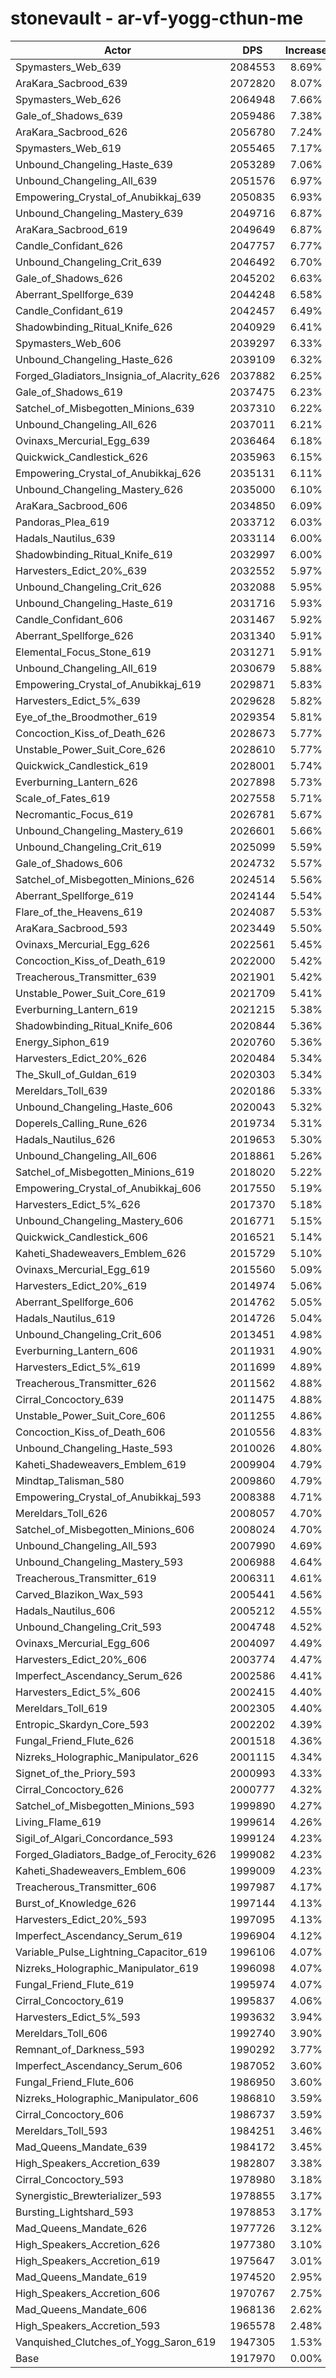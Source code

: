 # stonevault - ar-vf-yogg-cthun-me
| Actor | DPS | Increase |
|---|:---:|:---:|
|Spymasters_Web_639|2084553|8.69%|
|AraKara_Sacbrood_639|2072820|8.07%|
|Spymasters_Web_626|2064948|7.66%|
|Gale_of_Shadows_639|2059486|7.38%|
|AraKara_Sacbrood_626|2056780|7.24%|
|Spymasters_Web_619|2055465|7.17%|
|Unbound_Changeling_Haste_639|2053289|7.06%|
|Unbound_Changeling_All_639|2051576|6.97%|
|Empowering_Crystal_of_Anubikkaj_639|2050835|6.93%|
|Unbound_Changeling_Mastery_639|2049716|6.87%|
|AraKara_Sacbrood_619|2049649|6.87%|
|Candle_Confidant_626|2047757|6.77%|
|Unbound_Changeling_Crit_639|2046492|6.70%|
|Gale_of_Shadows_626|2045202|6.63%|
|Aberrant_Spellforge_639|2044248|6.58%|
|Candle_Confidant_619|2042457|6.49%|
|Shadowbinding_Ritual_Knife_626|2040929|6.41%|
|Spymasters_Web_606|2039297|6.33%|
|Unbound_Changeling_Haste_626|2039109|6.32%|
|Forged_Gladiators_Insignia_of_Alacrity_626|2037882|6.25%|
|Gale_of_Shadows_619|2037475|6.23%|
|Satchel_of_Misbegotten_Minions_639|2037310|6.22%|
|Unbound_Changeling_All_626|2037011|6.21%|
|Ovinaxs_Mercurial_Egg_639|2036464|6.18%|
|Quickwick_Candlestick_626|2035963|6.15%|
|Empowering_Crystal_of_Anubikkaj_626|2035131|6.11%|
|Unbound_Changeling_Mastery_626|2035000|6.10%|
|AraKara_Sacbrood_606|2034850|6.09%|
|Pandoras_Plea_619|2033712|6.03%|
|Hadals_Nautilus_639|2033114|6.00%|
|Shadowbinding_Ritual_Knife_619|2032997|6.00%|
|Harvesters_Edict_20%_639|2032552|5.97%|
|Unbound_Changeling_Crit_626|2032088|5.95%|
|Unbound_Changeling_Haste_619|2031716|5.93%|
|Candle_Confidant_606|2031467|5.92%|
|Aberrant_Spellforge_626|2031340|5.91%|
|Elemental_Focus_Stone_619|2031271|5.91%|
|Unbound_Changeling_All_619|2030679|5.88%|
|Empowering_Crystal_of_Anubikkaj_619|2029871|5.83%|
|Harvesters_Edict_5%_639|2029628|5.82%|
|Eye_of_the_Broodmother_619|2029354|5.81%|
|Concoction_Kiss_of_Death_626|2028673|5.77%|
|Unstable_Power_Suit_Core_626|2028610|5.77%|
|Quickwick_Candlestick_619|2028001|5.74%|
|Everburning_Lantern_626|2027898|5.73%|
|Scale_of_Fates_619|2027558|5.71%|
|Necromantic_Focus_619|2026781|5.67%|
|Unbound_Changeling_Mastery_619|2026601|5.66%|
|Unbound_Changeling_Crit_619|2025099|5.59%|
|Gale_of_Shadows_606|2024732|5.57%|
|Satchel_of_Misbegotten_Minions_626|2024514|5.56%|
|Aberrant_Spellforge_619|2024144|5.54%|
|Flare_of_the_Heavens_619|2024087|5.53%|
|AraKara_Sacbrood_593|2023449|5.50%|
|Ovinaxs_Mercurial_Egg_626|2022561|5.45%|
|Concoction_Kiss_of_Death_619|2022000|5.42%|
|Treacherous_Transmitter_639|2021901|5.42%|
|Unstable_Power_Suit_Core_619|2021709|5.41%|
|Everburning_Lantern_619|2021215|5.38%|
|Shadowbinding_Ritual_Knife_606|2020844|5.36%|
|Energy_Siphon_619|2020760|5.36%|
|Harvesters_Edict_20%_626|2020484|5.34%|
|The_Skull_of_Guldan_619|2020303|5.34%|
|Mereldars_Toll_639|2020186|5.33%|
|Unbound_Changeling_Haste_606|2020043|5.32%|
|Doperels_Calling_Rune_626|2019734|5.31%|
|Hadals_Nautilus_626|2019653|5.30%|
|Unbound_Changeling_All_606|2018861|5.26%|
|Satchel_of_Misbegotten_Minions_619|2018020|5.22%|
|Empowering_Crystal_of_Anubikkaj_606|2017550|5.19%|
|Harvesters_Edict_5%_626|2017370|5.18%|
|Unbound_Changeling_Mastery_606|2016771|5.15%|
|Quickwick_Candlestick_606|2016521|5.14%|
|Kaheti_Shadeweavers_Emblem_626|2015729|5.10%|
|Ovinaxs_Mercurial_Egg_619|2015560|5.09%|
|Harvesters_Edict_20%_619|2014974|5.06%|
|Aberrant_Spellforge_606|2014762|5.05%|
|Hadals_Nautilus_619|2014726|5.04%|
|Unbound_Changeling_Crit_606|2013451|4.98%|
|Everburning_Lantern_606|2011931|4.90%|
|Harvesters_Edict_5%_619|2011699|4.89%|
|Treacherous_Transmitter_626|2011562|4.88%|
|Cirral_Concoctory_639|2011475|4.88%|
|Unstable_Power_Suit_Core_606|2011255|4.86%|
|Concoction_Kiss_of_Death_606|2010556|4.83%|
|Unbound_Changeling_Haste_593|2010026|4.80%|
|Kaheti_Shadeweavers_Emblem_619|2009904|4.79%|
|Mindtap_Talisman_580|2009860|4.79%|
|Empowering_Crystal_of_Anubikkaj_593|2008388|4.71%|
|Mereldars_Toll_626|2008057|4.70%|
|Satchel_of_Misbegotten_Minions_606|2008024|4.70%|
|Unbound_Changeling_All_593|2007990|4.69%|
|Unbound_Changeling_Mastery_593|2006988|4.64%|
|Treacherous_Transmitter_619|2006311|4.61%|
|Carved_Blazikon_Wax_593|2005441|4.56%|
|Hadals_Nautilus_606|2005212|4.55%|
|Unbound_Changeling_Crit_593|2004748|4.52%|
|Ovinaxs_Mercurial_Egg_606|2004097|4.49%|
|Harvesters_Edict_20%_606|2003774|4.47%|
|Imperfect_Ascendancy_Serum_626|2002586|4.41%|
|Harvesters_Edict_5%_606|2002415|4.40%|
|Mereldars_Toll_619|2002305|4.40%|
|Entropic_Skardyn_Core_593|2002202|4.39%|
|Fungal_Friend_Flute_626|2001518|4.36%|
|Nizreks_Holographic_Manipulator_626|2001115|4.34%|
|Signet_of_the_Priory_593|2000993|4.33%|
|Cirral_Concoctory_626|2000777|4.32%|
|Satchel_of_Misbegotten_Minions_593|1999890|4.27%|
|Living_Flame_619|1999614|4.26%|
|Sigil_of_Algari_Concordance_593|1999124|4.23%|
|Forged_Gladiators_Badge_of_Ferocity_626|1999082|4.23%|
|Kaheti_Shadeweavers_Emblem_606|1999009|4.23%|
|Treacherous_Transmitter_606|1997987|4.17%|
|Burst_of_Knowledge_626|1997144|4.13%|
|Harvesters_Edict_20%_593|1997095|4.13%|
|Imperfect_Ascendancy_Serum_619|1996904|4.12%|
|Variable_Pulse_Lightning_Capacitor_619|1996106|4.07%|
|Nizreks_Holographic_Manipulator_619|1996098|4.07%|
|Fungal_Friend_Flute_619|1995974|4.07%|
|Cirral_Concoctory_619|1995837|4.06%|
|Harvesters_Edict_5%_593|1993632|3.94%|
|Mereldars_Toll_606|1992740|3.90%|
|Remnant_of_Darkness_593|1990292|3.77%|
|Imperfect_Ascendancy_Serum_606|1987052|3.60%|
|Fungal_Friend_Flute_606|1986950|3.60%|
|Nizreks_Holographic_Manipulator_606|1986810|3.59%|
|Cirral_Concoctory_606|1986737|3.59%|
|Mereldars_Toll_593|1984251|3.46%|
|Mad_Queens_Mandate_639|1984172|3.45%|
|High_Speakers_Accretion_639|1982807|3.38%|
|Cirral_Concoctory_593|1978980|3.18%|
|Synergistic_Brewterializer_593|1978855|3.17%|
|Bursting_Lightshard_593|1978853|3.17%|
|Mad_Queens_Mandate_626|1977726|3.12%|
|High_Speakers_Accretion_626|1977380|3.10%|
|High_Speakers_Accretion_619|1975647|3.01%|
|Mad_Queens_Mandate_619|1974520|2.95%|
|High_Speakers_Accretion_606|1970767|2.75%|
|Mad_Queens_Mandate_606|1968136|2.62%|
|High_Speakers_Accretion_593|1965578|2.48%|
|Vanquished_Clutches_of_Yogg_Saron_619|1947305|1.53%|
|Base|1917970|0.00%|
